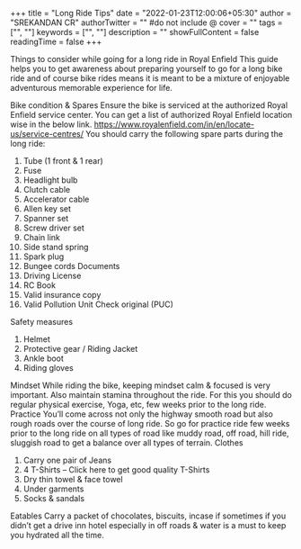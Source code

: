 +++
title = "Long Ride Tips"
date = "2022-01-23T12:00:06+05:30"
author = "SREKANDAN CR"
authorTwitter = "" #do not include @
cover = ""
tags = ["", ""]
keywords = ["", ""]
description = ""
showFullContent = false
readingTime = false
+++

Things to consider while going for a long ride in Royal Enfield
This guide helps you to get awareness about preparing yourself to go for a long bike ride and of course bike rides means it is meant to be a mixture of enjoyable adventurous memorable experience for life.

Bike condition & Spares
Ensure the bike is serviced at the authorized Royal Enfield service center. You can get a list of authorized Royal Enfield location wise in the below link.
https://www.royalenfield.com/in/en/locate-us/service-centres/
You should carry the following spare parts during the long ride:
1.	Tube (1 front & 1 rear)
2.	Fuse
3.	Headlight bulb
4.	Clutch cable
5.	Accelerator cable
6.	Allen key set
7.	Spanner set
8.	Screw driver set
9.	Chain link
10.	Side stand spring
11.	Spark plug
12.	Bungee cords
Documents
1.	Driving License
2.	RC Book
3.	Valid insurance copy
4.	Valid Pollution Unit Check original (PUC)


Safety measures
1.	Helmet
2.	Protective gear / Riding Jacket
3.	Ankle boot
4.	Riding gloves

Mindset
While riding the bike, keeping mindset calm & focused is very important. Also maintain stamina throughout the ride. For this you  should do regular physical exercise, Yoga, etc, few weeks prior to the long ride.
Practice
You’ll come across not only the highway smooth road but also rough roads over the course of long ride. So go for practice ride few weeks prior to the long ride on all types of road like muddy road, off road, hill ride, sluggish road to get a balance over all types of terrain.
Clothes
1.	Carry one pair of Jeans
2.	4 T-Shirts – Click here to get good quality T-Shirts	
3.	Dry thin towel & face towel
4.	Under garments
5.	Socks & sandals

Eatables
 Carry a packet of chocolates, biscuits, incase if sometimes if you didn’t get a drive inn hotel especially in off roads & water is a must to keep you hydrated all the time.
